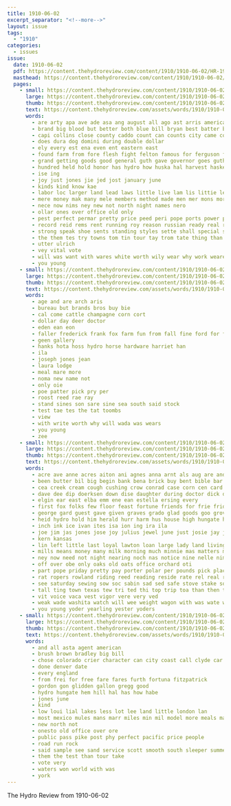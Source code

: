 ```yaml
---
title: 1910-06-02
excerpt_separator: "<!--more-->"
layout: issue
tags:
  - "1910"
categories:
  - issues
issue:
  date: 1910-06-02
  pdf: https://content.thehydroreview.com/content/1910/1910-06-02/HR-1910-06-02.pdf
  masthead: https://content.thehydroreview.com/content/1910/1910-06-02/masthead/HR-1910-06-02.jpg
  pages:
    - small: https://content.thehydroreview.com/content/1910/1910-06-02/small/HR-1910-06-02-01.jpg
      large: https://content.thehydroreview.com/content/1910/1910-06-02/large/HR-1910-06-02-01.jpg
      thumb: https://content.thehydroreview.com/content/1910/1910-06-02/thumbnails/HR-1910-06-02-01.jpg
      text: https://content.thehydroreview.com/assets/words/1910/1910-06-02/HR-1910-06-02-01.txt
      words:
        - are arty apa ave ade asa ang august all ago ast arris american aloe and alva
        - brand big blood but better both blue bill bryan best batter business beat bein brothers brown been butter ballot buster bis bank
        - capi collins close county caddo count can counts city came come call cant cashier clear cream cash
        - does dura dog domini during double dollar
        - ely every est ena even ent eastern east
        - found farm from fore flesh fight felton famous for ferguson friday full free fellows frost
        - grand getting goods good general guth gave governor goes guthrie given
        - hundred held hold honor has hydro how huska hal harvest haskell hardware hard
        - ise ing
        - joy just jones jie jed jost january june
        - kinds kind know kae
        - labor loc larger land lead laws little live lam lis littie league last lill lance lilly lower let legates law large lor life leader
        - mere money mak many mele members method made men mer mons more much march mean may
        - nece now nims ney new not north night names nero
        - ollar ones over office old only
        - pest perfect permar pretty price peed peri pope ports power powers page people per part perio private pair present
        - record reid rems rent running roy reason russian ready real rise
        - strong speak shoe sents standing styles sette shall special state still swing stretch spring scott side shirts stock star stake said sary summer stare seems small stan stain shows store service sale such surplus selling size see
        - the them tes try towns tom tin tour tay trom tate thing than then tell tal tie ted thistle tall talk tobe ton town
        - utter ulrich
        - vey vital vote
        - will was want with wares white worth wily wear why work weare watch warm
        - you young
    - small: https://content.thehydroreview.com/content/1910/1910-06-02/small/HR-1910-06-02-02.jpg
      large: https://content.thehydroreview.com/content/1910/1910-06-02/large/HR-1910-06-02-02.jpg
      thumb: https://content.thehydroreview.com/content/1910/1910-06-02/thumbnails/HR-1910-06-02-02.jpg
      text: https://content.thehydroreview.com/assets/words/1910/1910-06-02/HR-1910-06-02-02.txt
      words:
        - age and are arch aris
        - bureau but brands bros buy bie
        - cal come cattle champagne corn cort
        - dollar day deer doctor
        - eden ean eon
        - faller frederick frank fox farm fun from fall fine ford for france
        - geen gallery
        - hanks hota hoss hydro horse hardware harriet han
        - ila
        - joseph jones jean
        - laura lodge
        - meal mare more
        - noma new name not
        - only oie
        - poe patter pick pry per
        - roost reed rae ray
        - stand sines son sare sine sea south said stock
        - test tae tes the tat toombs
        - view
        - with write worth why will wada was wears
        - you young
        - zee
    - small: https://content.thehydroreview.com/content/1910/1910-06-02/small/HR-1910-06-02-03.jpg
      large: https://content.thehydroreview.com/content/1910/1910-06-02/large/HR-1910-06-02-03.jpg
      thumb: https://content.thehydroreview.com/content/1910/1910-06-02/thumbnails/HR-1910-06-02-03.jpg
      text: https://content.thehydroreview.com/assets/words/1910/1910-06-02/HR-1910-06-02-03.txt
      words:
        - acre ave anne acres aiton ani agnes anna arnt als aug are and all allen able
        - been butter bil big begin bank bena brick buy bent bible bar bai brood blevins bound barge but ben brothers bear ber bal bair blaine bas boys broad bees burgman both berle baby blue bottle business bann bowels box bumps bule bie best buggy banks back boca bay biel bureau better
        - cea creek cream cough cushing crow conrad case corn cen card cam carnegie collins cheap cage call chic common come christian colony china can clerk carn cash class city cases congress clinton county church chas cattle clock col circle cotton con cure
        - dave dee dip doerksen down dise daughter during doctor dick ding double davidson dang decora day duty days drag
        - elgin ear east elba emm ene ean estella ersing every
        - first fox folks few floor feast fortune friends for frie friday farm fish friend full farms far fine felton fire fade fred from frank
        - george gard guest gave given graves grado glad goods goo grove gripe guy gorn grinder grand getting gas gad guymon going gener good gee
        - heid hydro hold him herald hurr harm hus house high hungate hood hon hour heart hater happy harness home head heal hes hopewell has hae hail harrow henad hey hard held how hee hughes health horse honor had hens harriet hinton her harris hare hen hall
        - inch ink ice ivan ites isa ion ing ira ila
        - joe jim jas jones jose joy julius jewel june just josie jay jewett
        - kern kansas
        - lin left little last loyal lawton loan large lady land living lian lydia locust life long lan laura lemon longs lust lue
        - mills means money many milk morning much minnie mas matters marble myers market manner morgan monday mention mee mcfarland mon mary miller mos monay miss mound madge mile mildred may miles male mins mckay mor measles most muller more moth made
        - ney now need not night nearing noch nas notice nine nelle nims ning new niece
        - off over obe only oaks old oats office orchard oti
        - part pope priday pretty pay porter polar per pounds pick place pure public present pent plate peoples pee port penny past price parra pree paine pleasant pitzer
        - rat ropers rowland riding reed reading reside rate rel real reno rega rain rowlands ready route reser rom regular roost riker record rene ratner rae
        - see saturday sewing sow soc sabin sad sed safe stove stake sol soo store saa souri state sal size strong sich subject schools school sat second sales service stain sans smile sunday single spring smith self stone sie sister standard south sell set sank six supper sun star stock soon scott she sells shoe save sale sick sum sherman short shine storm
        - tall ting town texas tew tri ted thi top trip toa than then tell tine ten torn thralls the tones turn tama teacher tee thing tham talk take thunder tome tront
        - vit voice vaca vest vigor vere very ved
        - weak wade washita watch will wee weight wagon with was wate wise wilson wittle wilds web wait win went work wale walz well wells west way williams wife week weit white weal worms write wheat waters wing
        - you young yoder yearling yester yoders
    - small: https://content.thehydroreview.com/content/1910/1910-06-02/small/HR-1910-06-02-04.jpg
      large: https://content.thehydroreview.com/content/1910/1910-06-02/large/HR-1910-06-02-04.jpg
      thumb: https://content.thehydroreview.com/content/1910/1910-06-02/thumbnails/HR-1910-06-02-04.jpg
      text: https://content.thehydroreview.com/assets/words/1910/1910-06-02/HR-1910-06-02-04.txt
      words:
        - and all asta agent american
        - brush brown bradley big bill
        - chose colorado crier character can city coast call clyde car
        - done denver date
        - every england
        - from frei for free fare fares furth fortuna fitzpatrick
        - gordon gon glidden gallon gregg good
        - hydro hungate hem hill hal has how habe
        - jones june
        - kind
        - low loui lial lakes less lot lee land little london lan
        - most mexico mules mans marr miles min mil model more meals made
        - new north not
        - onesto old office over ore
        - public pass pike post phy perfect pacific price people
        - road run rock
        - said sample see sand service scott smooth south sleeper summer stroke sale speed simple
        - them the test than tour take
        - vote very
        - waters won world with was
        - york
---
```


The Hydro Review from 1910-06-02

<!--more-->

